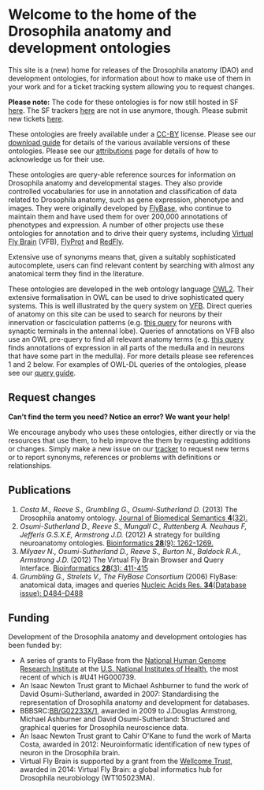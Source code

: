 # Welcome to the home of the Drosophila anatomy and development ontologies

This site is a (new) home for releases of the Drosophila anatomy (DAO) and development ontologies, for information about how to make use of them in your work and for a ticket tracking system allowing you to request changes.

__Please note:__ The code for these ontologies is for now still hosted in SF [here](https://sourceforge.net/p/fbcv/code-0/HEAD/tree/). The SF trackers [here](https://sourceforge.net/p/fbcv/tickets/) are not in use anymore, though. Please submit new tickets [here](https://github.com/mmc46/drosophila-anatomy-developmental-ontology/issues).

These ontologies are freely available under a [CC-BY](http://creativecommons.org/licenses/by/3.0/) license. Please see our [download guide](https://github.com/mmc46/drosophila-anatomy-developmental-ontology/wiki/Download-guide) for details of the various available versions of these ontologies. Please see our [attributions](https://github.com/mmc46/drosophila-anatomy-developmental-ontology/wiki/Attribution)  page for details of how to acknowledge us for their use.

These ontologies are query-able reference sources for information on Drosophila anatomy and developmental stages.  They also provide controlled vocabularies for use in annotation and classification of data related to Drosophila anatomy, such as gene expression, phenotype and images.  They were originally developed by [FlyBase](http://www.flybase.org), who continue to maintain them and have used them for over 200,000 annotations of phenotypes and expression.  A number of other projects use these ontologies for annotation and to drive their query systems, including [Virtual Fly Brain](http://www.virtualflybrain.org) (VFB), [FlyProt](http://www.flyprot.org/) and [RedFly](http://redfly.ccr.buffalo.edu).

Extensive use of synonyms means that, given a suitably sophisticated autocomplete, users can find relevant content by searching with almost any anatomical term they find in the literature.  

These ontologies are developed in the web ontology language [OWL2](http://www.w3.org/TR/owl2-primer/).  Their extensive formalisation in OWL can be used to drive sophisticated query systems. This is well illustrated by the query system on [VFB](http://www.virtualflybrain.org).  Direct queries of anatomy on this site can be used to search for neurons by their innervation or fasciculation patterns (e.g. [this query](http://www.virtualflybrain.org/do/ont_bean_list.html?action=synaptic&id=FBbt:00007401) for neurons with synaptic terminals in the antennal lobe). Queries of annotations on VFB also use an OWL pre-query to find all relevant anatomy terms (e.g. [this query](http://www.virtualflybrain.org/do/gene_list.html?action=geneex&id=FBbt:00003748) finds annotations of expression in all parts of the medulla and in neurons that have some part in the medulla).  For more details please see references 1 and 2 below. For examples of OWL-DL queries of the ontologies, please see our [query guide](https://github.com/mmc46/drosophila-anatomy-developmental-ontology/wiki/Query-guide).

## Request changes

__Can't find the term you need? Notice an error?  We want your help!__

We encourage anybody who uses these ontologies, either directly or via the resources that use them, to help improve the them by requesting additions or changes. Simply make a new issue on our [tracker](https://github.com/mmc46/drosophila-anatomy-developmental-ontology/issues) to request new terms or to report synonyms, references or problems with definitions or relationships.

## Publications

 1. _Costa M., Reeve S., Grumbling G., Osumi-Sutherland D._ (2013) The Drosophila anatomy ontology. [Journal of Biomedical Semantics __4__(32).](http://dx.doi.org/10.1186/2041-1480-4-32)
 1. _Osumi-Sutherland D., Reeve S., Mungall C., Ruttenberg A. Neuhaus F, Jefferis G.S.X.E, Armstrong J.D._ (2012) A strategy for building neuroanatomy ontologies. [Bioinformatics __28__(9): 1262-1269.](http://dx.doi.org/10.1093/bioinformatics/bts113)
 1. _Milyaev N., Osumi-Sutherland D., Reeve S., Burton N., Baldock R.A., Armstrong J.D._ (2012) The Virtual Fly Brain Browser and Query Interface. [Bioinformatics __28__(3): 411-415](http://dx.doi.org/10.1093/bioinformatics/btr677)
 1. _Grumbling G., Strelets V., The FlyBase Consortium_ (2006) FlyBase: anatomical data, images and queries [Nucleic Acids Res. __34__(Database issue): D484–D488](http://dx.doi.org/10.1093/nar/gkj068)

## Funding

Development of the Drosophila anatomy and development ontologies has been funded by:

  * A series of grants to FlyBase from the [National Human Genome Research Institute](http://www.genome.gov/) at the [U.S. National Institutes of Health](http://www.nih.gov/), the most recent of which is #U41 HG000739. 
  * An Isaac Newton Trust grant to Michael Ashburner to fund the work of David Osumi-Sutherland, awarded in 2007: Standardising the representation of Drosophila anatomy and development for databases.
  * BBBSRC:[BB/G02233X/1](http://www.bbsrc.ac.uk/pa/grants/AwardDetails.aspx?FundingReference=BB/G02233X/1), awarded in 2009 to J.Douglas Armstrong, Michael Ashburner and David Osumi-Sutherland: Structured and graphical queries for Drosophila neuroscience data.
  * An Isaac Newton Trust grant to Cahir O'Kane to fund the work of Marta Costa, awarded in 2012: Neuroinformatic identification of new types of neuron in the Drosophila brain. 
  * Virtual Fly Brain is supported by a grant from the [Wellcome Trust](http://www.wellcome.ac.uk/), awarded in 2014: Virtual Fly Brain: a global informatics hub for Drosophila neurobiology (WT105023MA).
